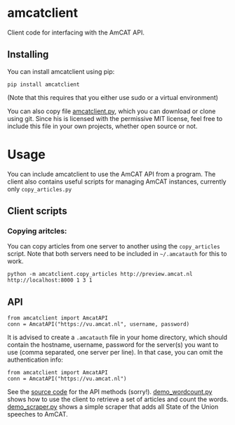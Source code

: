 amcatclient
===========

Client code for interfacing with the AmCAT API. 

Installing
----------

You can install amcatclient using pip: 

```{sh}
pip install amcatclient
```

(Note that this requires that you either use sudo or a virtual environment)

You can also copy file [amcatclient.py](amcatclient/amcatclient.py), which you can download or clone using git. 
Since his is licensed with the permissive MIT license, feel free to include this file in your own projects, whether open source or not.

Usage
====

You can include amcatclient to use the AmCAT API from a program.
The client also contains useful scripts for managing AmCAT instances, currently only `copy_articles.py`

Client scripts
----

### Copying aritcles:

You can copy articles from one server to another using the `copy_articles` script.
Note that both servers need to be included in `~/.amcatauth` for this to work. 

```{python}
python -m amcatclient.copy_articles http://preview.amcat.nl http://localhost:8000 1 3 1
```

API
----

```
from amcatclient import AmcatAPI
conn = AmcatAPI("https://vu.amcat.nl", username, password)
```

It is advised to create a `.amcatauth` file in your home directory, which should contain the hostname, username, password for the server(s) you want to use (comma separated, one server per line). In that case, you can omit the authentication info:


```
from amcatclient import AmcatAPI
conn = AmcatAPI("https://vu.amcat.nl")
```

See the [source code](amcatclient.py) for the API methods (sorry!). [demo_wordcount.py](demo_wordcount.py) shows how to use the client to retrieve a set of articles and count the words. [demo_scraper.py](demo_scraper.py) shows a simple scraper that adds all State of the Union speeches to AmCAT. 

